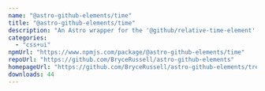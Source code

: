 ```yaml
---
name: "@astro-github-elements/time"
title: "@astro-github-elements/time"
description: "An Astro wrapper for the '@github/relative-time-element' package"
categories:
  - "css+ui"
npmUrl: "https://www.npmjs.com/package/@astro-github-elements/time"
repoUrl: "https://github.com/BryceRussell/astro-github-elements"
homepageUrl: "https://github.com/BryceRussell/astro-github-elements/tree/main/packages/time#readme"
downloads: 44
---
```

